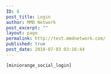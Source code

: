 ```yaml
---
ID: 8
post_title: Login
author: MMD Network
post_excerpt: ""
layout: page
permalink: http://test.mmdnetwork.com/
published: true
post_date: 2018-07-03 03:16:44
---
```

<code>[miniorange_social_login]</code>